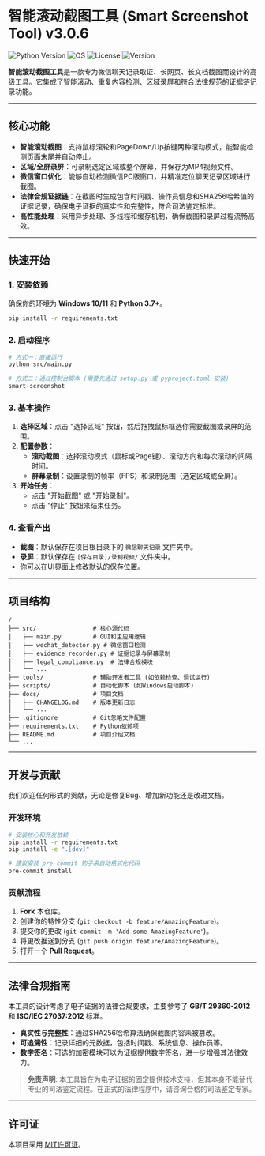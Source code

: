 # 智能滚动截图工具 (Smart Screenshot Tool) v3.0.6

![Python Version](https://img.shields.io/badge/python-3.7+-blue.svg)
![OS](https://img.shields.io/badge/os-Windows%2010%2F11-informational.svg)
![License](https://img.shields.io/badge/license-MIT-green.svg)
![Version](https://img.shields.io/badge/version-3.0.6-blue.svg)

**智能滚动截图工具**是一款专为微信聊天记录取证、长网页、长文档截图而设计的高级工具。它集成了智能滚动、重复内容检测、区域录屏和符合法律规范的证据链记录功能。

---

## 核心功能

- **智能滚动截图**：支持鼠标滚轮和PageDown/Up按键两种滚动模式，能智能检测页面末尾并自动停止。
- **区域/全屏录屏**：可录制选定区域或整个屏幕，并保存为MP4视频文件。
- **微信窗口优化**：能够自动检测微信PC版窗口，并精准定位聊天记录区域进行截图。
- **法律合规证据链**：在截图时生成包含时间戳、操作员信息和SHA256哈希值的证据记录，确保电子证据的真实性和完整性，符合司法鉴定标准。
- **高性能处理**：采用异步处理、多线程和缓存机制，确保截图和录屏过程流畅高效。

---

## 快速开始

### 1. 安装依赖

确保你的环境为 **Windows 10/11** 和 **Python 3.7+**。

```bash
pip install -r requirements.txt
```

### 2. 启动程序

```bash
# 方式一：直接运行
python src/main.py

# 方式二：通过控制台脚本 (需要先通过 setup.py 或 pyproject.toml 安装)
smart-screenshot
```

### 3. 基本操作

1.  **选择区域**：点击 "选择区域" 按钮，然后拖拽鼠标框选你需要截图或录屏的范围。
2.  **配置参数**：
    *   **滚动截图**：选择滚动模式（鼠标或Page键）、滚动方向和每次滚动的间隔时间。
    *   **屏幕录制**：设置录制的帧率（FPS）和录制范围（选定区域或全屏）。
3.  **开始任务**：
    *   点击 "开始截图" 或 "开始录制"。
    *   点击 "停止" 按钮来结束任务。

### 4. 查看产出

-   **截图**：默认保存在项目根目录下的 `微信聊天记录` 文件夹中。
-   **录屏**：默认保存在 `[保存目录]/录制视频/` 文件夹中。
-   你可以在UI界面上修改默认的保存位置。

---

## 项目结构

```
/
├── src/                # 核心源代码
│   ├── main.py         # GUI和主应用逻辑
│   ├── wechat_detector.py # 微信窗口检测
│   ├── evidence_recorder.py # 证据记录与屏幕录制
│   ├── legal_compliance.py  # 法律合规模块
│   └── ...
├── tools/              # 辅助开发者工具 (如依赖检查、调试运行)
├── scripts/            # 自动化脚本 (如Windows启动脚本)
├── docs/               # 项目文档
│   ├── CHANGELOG.md    # 版本更新日志
│   └── ...
├── .gitignore          # Git忽略文件配置
├── requirements.txt    # Python依赖项
├── README.md           # 项目介绍文档
└── ...
```

---

## 开发与贡献

我们欢迎任何形式的贡献，无论是修复Bug、增加新功能还是改进文档。

### 开发环境

```bash
# 安装核心和开发依赖
pip install -r requirements.txt
pip install -e ".[dev]"

# 建议安装 pre-commit 钩子来自动格式化代码
pre-commit install
```

### 贡献流程

1.  **Fork** 本仓库。
2.  创建你的特性分支 (`git checkout -b feature/AmazingFeature`)。
3.  提交你的更改 (`git commit -m 'Add some AmazingFeature'`)。
4.  将更改推送到分支 (`git push origin feature/AmazingFeature`)。
5.  打开一个 **Pull Request**。

---

## 法律合规指南

本工具的设计考虑了电子证据的法律合规要求，主要参考了 **GB/T 29360-2012** 和 **ISO/IEC 27037:2012** 标准。

-   **真实性与完整性**：通过SHA256哈希算法确保截图内容未被篡改。
-   **可追溯性**：记录详细的元数据，包括时间戳、系统信息、操作员等。
-   **数字签名**：可选的加密模块可以为证据提供数字签名，进一步增强其法律效力。

> **免责声明**: 本工具旨在为电子证据的固定提供技术支持，但其本身不能替代专业的司法鉴定流程。在正式的法律程序中，请咨询合格的司法鉴定专家。

---

## 许可证

本项目采用 [MIT许可证](LICENSE)。
